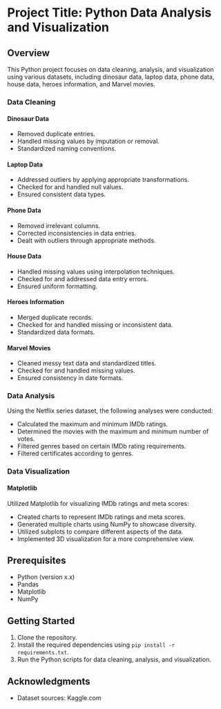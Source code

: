 # Project Title: Python Data Analysis and Visualization

## Overview
This Python project focuses on data cleaning, analysis, and visualization using various datasets, including dinosaur data, laptop data, phone data, house data, heroes information, and Marvel movies.

### Data Cleaning

#### Dinosaur Data
- Removed duplicate entries.
- Handled missing values by imputation or removal.
- Standardized naming conventions.

#### Laptop Data
- Addressed outliers by applying appropriate transformations.
- Checked for and handled null values.
- Ensured consistent data types.

#### Phone Data
- Removed irrelevant columns.
- Corrected inconsistencies in data entries.
- Dealt with outliers through appropriate methods.

#### House Data
- Handled missing values using interpolation techniques.
- Checked for and addressed data entry errors.
- Ensured uniform formatting.

#### Heroes Information
- Merged duplicate records.
- Checked for and handled missing or inconsistent data.
- Standardized data formats.

#### Marvel Movies
- Cleaned messy text data and standardized titles.
- Checked for and handled missing values.
- Ensured consistency in date formats.

### Data Analysis

Using the Netflix series dataset, the following analyses were conducted:

- Calculated the maximum and minimum IMDb ratings.
- Determined the movies with the maximum and minimum number of votes.
- Filtered genres based on certain IMDb rating requirements.
- Filtered certificates according to genres.

### Data Visualization

#### Matplotlib
Utilized Matplotlib for visualizing IMDb ratings and meta scores:

- Created charts to represent IMDb ratings and meta scores.
- Generated multiple charts using NumPy to showcase diversity.
- Utilized subplots to compare different aspects of the data.
- Implemented 3D visualization for a more comprehensive view.

## Prerequisites
- Python (version x.x)
- Pandas
- Matplotlib
- NumPy

## Getting Started
1. Clone the repository.
2. Install the required dependencies using `pip install -r requirements.txt`.
3. Run the Python scripts for data cleaning, analysis, and visualization.

## Acknowledgments
- Dataset sources: Kaggle.com